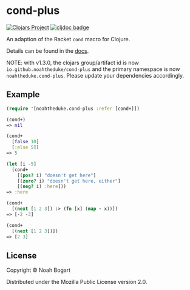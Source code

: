 # cond-plus

[![Clojars Project](https://img.shields.io/clojars/v/io.github.noahtheduke/cond-plus.svg)](https://clojars.org/io.github.noahtheduke/cond-plus)
[![cljdoc badge](https://cljdoc.org/badge/io.github.noahtheduke/cond-plus)](https://cljdoc.org/d/io.github.noahtheduke/cond-plus)

An adaption of the Racket `cond` macro for Clojure.

Details can be found in the [docs](doc/intro.md).

NOTE: with v1.3.0, the clojars group/artifact id is now `io.github.noahtheduke/cond-plus` and the primary namespace is now `noahtheduke.cond-plus`. Please update your dependencies accordingly.

## Example

```clojure
(require '[noahtheduke.cond-plus :refer [cond+]])

(cond+)
=> nil

(cond+
  [false 10]
  [:else 5])
=> 5

(let [i -5]
  (cond+
    [(pos? i) "doesn't get here"]
    [(zero? i) "doesn't get here, either"]
    [(neg? i) :here]))
=> :here

(cond+
  [(next [1 2 3]) :> (fn [x] (map - x))])
=> [-2 -3]

(cond+
  [(next [1 2 3])])
=> [2 3]
```

## License

Copyright © Noah Bogart

Distributed under the Mozilla Public License version 2.0.
